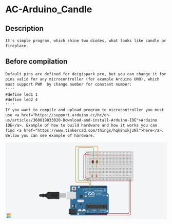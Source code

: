 # AC-Arduino_Candle
## Description
	It's simple program, which shine two diodes, what looks like candle or fireplace.
## Before compilation
	Default pins are defined for deigispark pro, but you can change it for pins valid for any microcontroller (for example Arduino UNO), which must support PWM  by change number for constant number:
	''''
	#define led1 1
	#define led2 4
	''''
	If you want to compile and upload program to microcontroller you must use <a href="https://support.arduino.cc/hc/en-us/articles/360019833020-Download-and-install-Arduino-IDE">Arduino IDE</a>. Example of how to build hardware and how it works you can find <a href="https://www.tinkercad.com/things/hqk8nxkjzNl">here</a>. Bellow you can see example of hardware.
![It's photo of hardware](https://github.com/wleng2001/AC-Arduino_Candle/blob/main/candle_hardware.png)